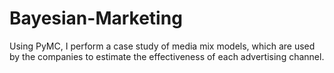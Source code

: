 # Bayesian-Marketing
Using PyMC, I perform a case study of media mix models, which are used by the companies to estimate the effectiveness of each advertising channel.
